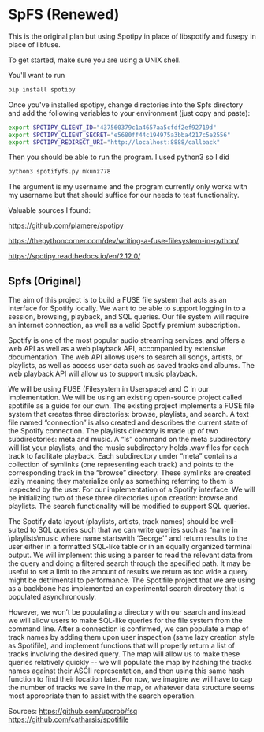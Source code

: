 # SpFS (Renewed)

This is the original plan but using Spotipy in place of libspotify and fusepy in place of libfuse. 

To get started, make sure you are using a UNIX shell. 

You'll want to run 

```bash
pip install spotipy
```

Once you've installed spotipy, change directories into the Spfs directory and add the following variables to your environment (just copy and paste):

```bash
export SPOTIPY_CLIENT_ID="437560379c1a4657aa5cfdf2ef92719d"
export SPOTIPY_CLIENT_SECRET="e5680ff44c194975a3bba4217c5e2556"
export SPOTIPY_REDIRECT_URI="http://localhost:8888/callback"
```

Then you should be able to run the program. I used python3 so I did

```bash
python3 spotifyfs.py mkunz778
```

The argument is my username and the program currently only works with my username but that should suffice for our needs to test functionality. 

Valuable sources I found:

https://github.com/plamere/spotipy

https://thepythoncorner.com/dev/writing-a-fuse-filesystem-in-python/

https://spotipy.readthedocs.io/en/2.12.0/



## Spfs (Original)
  The aim of this project is to build a FUSE file system that acts as an interface for Spotify locally. We want to be able to support logging in to a session, browsing, playback, and SQL queries. Our file system will require an internet connection, as well as a valid Spotify premium subscription. 
  
  Spotify is one of the most popular audio streaming services, and offers a web API as well as a web playback API, accompanied by extensive documentation. The web API allows users to search all songs, artists, or playlists, as well as access user data such as saved tracks and albums. The web playback API will allow us to support music playback. 
  
  We will be using FUSE (Filesystem in Userspace) and C in our implementation. We will be using an existing open-source project called spotifile as a guide for our own. The existing project implements a FUSE file system that creates three directories: browse, playlists, and search. A text file named “connection” is also created and describes the current state of the Spotify connection. The playlists directory is made up of two subdirectories: meta and music. A “ls” command on the meta subdirectory will list your playlists, and the music subdirectory holds .wav files for each track to facilitate playback. Each subdirectory under “meta” contains a collection of symlinks (one representing each track) and points to the corresponding track in the “browse” directory. These symlinks are created lazily meaning they materialize only as something referring to them is inspected by the user. For our implementation of a Spotify interface. We will be initializing two of these three directories upon creation: browse and playlists. The search functionality will be modified to support SQL queries. 
  
  The Spotify data layout (playlists, artists, track names) should be well-suited to SQL queries such that we can write queries such as “name in \playlists\music where name startswith ‘George’” and return results to the user either in a formatted SQL-like table or in an equally organized terminal output. We will implement this using a parser to read the relevant data from the query and doing a filtered search through the specified path. It may be useful to set a limit to the amount of results we return as too wide a query might be detrimental to performance. The Spotifile project that we are using as a backbone has implemented an experimental search directory that is populated asynchronously. 
  
  However, we won’t be populating a directory with our search and instead we will allow users to make SQL-like queries for the file system from the command line. After a connection is confirmed, we can populate a map of track names by adding them upon user inspection (same lazy creation style as Spotifile), and implement functions that will properly return a list of tracks involving the desired query. The map will allow us to make these queries relatively quickly -- we will populate the map by hashing the tracks names against their ASCII representation, and then using this same hash function to find their location later. For now, we imagine we will have to 
cap the number of tracks we save in the map, or whatever data structure seems most appropriate then to assist with the search operation.


Sources: 
https://github.com/upcrob/fsq 
https://github.com/catharsis/spotifile 



